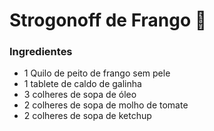 # Strogonoff de Frango :chicken:

### Ingredientes ###



- 1 Quilo de peito de frango sem pele
- 1 tablete de caldo de galinha
- 3 colheres de sopa de óleo
- 2 colheres de sopa de molho de tomate
- 2 colheres de sopa de ketchup

